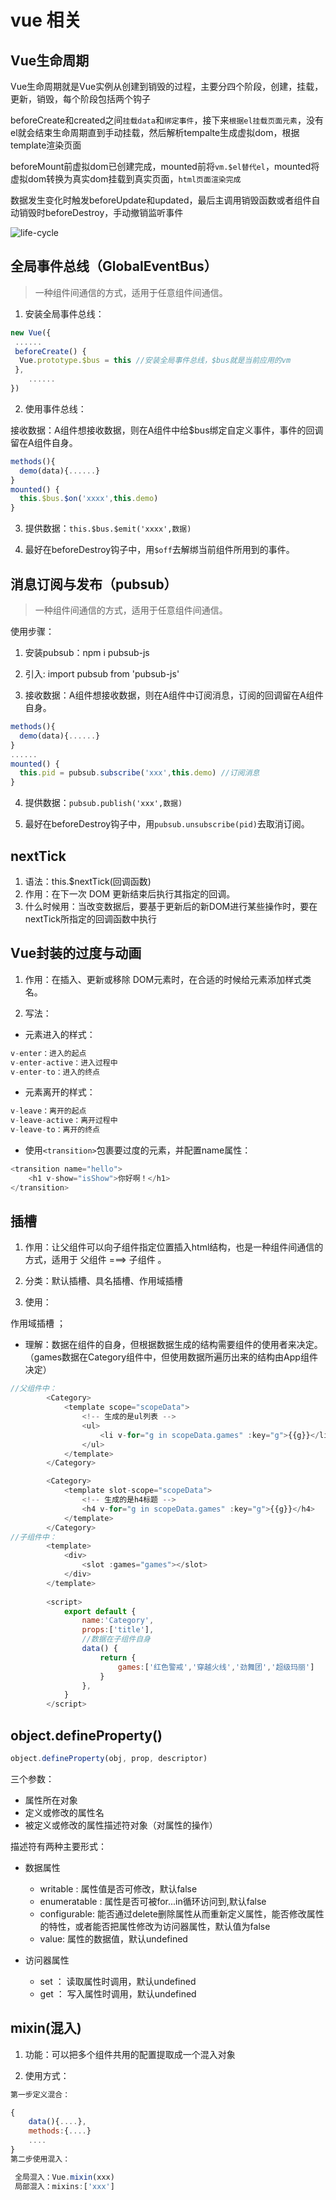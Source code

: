 # vue 相关  


## Vue生命周期   

Vue生命周期就是Vue实例从创建到销毁的过程，主要分四个阶段，创建，挂载，更新，销毁，每个阶段包括两个钩子  

beforeCreate和created之间`挂载data`和`绑定事件`，接下来`根据el挂载页面元素`，没有el就会结束生命周期直到手动挂载，然后解析tempalte生成虚拟dom，根据template渲染页面   

beforeMount前虚拟dom已创建完成，mounted前将`vm.$el替代el`，mounted将虚拟dom转换为真实dom挂载到真实页面，`html页面渲染完成`     

数据发生变化时触发beforeUpdate和updated，最后主调用销毁函数或者组件自动销毁时beforeDestroy，手动撤销监听事件

![life-cycle](./images/life-cycle.png)

## 全局事件总线（GlobalEventBus）  

>一种组件间通信的方式，适用于任意组件间通信。

1. 安装全局事件总线： 

```js
new Vue({
 ......
 beforeCreate() {
  Vue.prototype.$bus = this //安装全局事件总线，$bus就是当前应用的vm
 },
    ......
}) 
```

2. 使用事件总线：   

接收数据：A组件想接收数据，则在A组件中给$bus绑定自定义事件，事件的回调留在A组件自身。   

```js
methods(){
  demo(data){......}
}
mounted() {
  this.$bus.$on('xxxx',this.demo)
}
```  

3. 提供数据：`this.$bus.$emit('xxxx',数据)` 

4. 最好在beforeDestroy钩子中，用`$off`去解绑当前组件所用到的事件。   


## 消息订阅与发布（pubsub）   

>一种组件间通信的方式，适用于任意组件间通信。

使用步骤：  

1. 安装pubsub：npm i pubsub-js  

2. 引入: import pubsub from 'pubsub-js'  

3. 接收数据：A组件想接收数据，则在A组件中订阅消息，订阅的回调留在A组件自身。  

```js
methods(){
  demo(data){......}
}
......
mounted() {
  this.pid = pubsub.subscribe('xxx',this.demo) //订阅消息
}
```  

4. 提供数据：`pubsub.publish('xxx',数据)`  

5. 最好在beforeDestroy钩子中，用`pubsub.unsubscribe(pid)`去取消订阅。   


## nextTick  
1. 语法：this.$nextTick(回调函数)  
2. 作用：在下一次 DOM 更新结束后执行其指定的回调。  
3. 什么时候用：当改变数据后，要基于更新后的新DOM进行某些操作时，要在nextTick所指定的回调函数中执行   


## Vue封装的过度与动画  

1. 作用：在插入、更新或移除 DOM元素时，在合适的时候给元素添加样式类名。

2. 写法： 

- 元素进入的样式：
```js
v-enter：进入的起点
v-enter-active：进入过程中
v-enter-to：进入的终点
```

- 元素离开的样式：
```js
v-leave：离开的起点
v-leave-active：离开过程中
v-leave-to：离开的终点
```

- 使用`<transition>`包裹要过度的元素，并配置name属性：

```js
<transition name="hello">
	<h1 v-show="isShow">你好啊！</h1>
</transition>
```   

 
## 插槽   
1. 作用：让父组件可以向子组件指定位置插入html结构，也是一种组件间通信的方式，适用于 父组件 ===> 子组件 。  

2. 分类：默认插槽、具名插槽、作用域插槽  

3. 使用：

作用域插槽 ；  

- 理解：数据在组件的自身，但根据数据生成的结构需要组件的使用者来决定。（games数据在Category组件中，但使用数据所遍历出来的结构由App组件决定）

```js
//父组件中：
		<Category>
			<template scope="scopeData">
				<!-- 生成的是ul列表 -->
				<ul>
					<li v-for="g in scopeData.games" :key="g">{{g}}</li>
				</ul>
			</template>
		</Category>

		<Category>
			<template slot-scope="scopeData">
				<!-- 生成的是h4标题 -->
				<h4 v-for="g in scopeData.games" :key="g">{{g}}</h4>
			</template>
		</Category>
//子组件中：
        <template>
            <div>
                <slot :games="games"></slot>
            </div>
        </template>
		
        <script>
            export default {
                name:'Category',
                props:['title'],
                //数据在子组件自身
                data() {
                    return {
                        games:['红色警戒','穿越火线','劲舞团','超级玛丽']
                    }
                },
            }
        </script>
```
## object.defineProperty()  

```js
object.defineProperty(obj, prop, descriptor)
```

三个参数：  
- 属性所在对象  
- 定义或修改的属性名  
- 被定义或修改的属性描述符对象（对属性的操作）   

描述符有两种主要形式：


- 数据属性    
   - writable : 属性值是否可修改，默认false
   - enumeratable : 属性是否可被for...in循环访问到,默认false    
   - configurable:  能否通过delete删除属性从而重新定义属性，能否修改属性的特性，或者能否把属性修改为访问器属性，默认值为false
   - value: 属性的数据值，默认undefined  


- 访问器属性
   - set  ： 读取属性时调用，默认undefined  
   - get  ： 写入属性时调用，默认undefined  


## mixin(混入)   

1. 功能：可以把多个组件共用的配置提取成一个混入对象   

2. 使用方式：  

```js
第一步定义混合：

{
    data(){....},
    methods:{....}
    ....
}
第二步使用混入：

​ 全局混入：Vue.mixin(xxx)
​ 局部混入：mixins:['xxx'] 
```  
